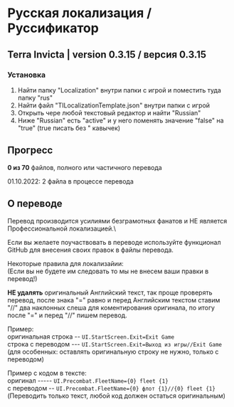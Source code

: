 # Русская локализация / Руссификатор
## Terra Invicta | version 0.3.15 / версия 0.3.15

### Установка
1. Найти папку "Localization" внутри папки с игрой и поместить туда папку "rus"
2. Найти файл "TILocalizationTemplate.json" внутри папки с игрой
3. Открыть чере любой текстовый редактор и найти "Russian"
4. Ниже "Russian" есть "active" и у него поменять значение "false" на "true" (true писать без " кавычек)

## Прогресс
**0 из 70** файлов, полного или частичного перевода

01.10.2022: 2 файла в процессе перевода

## О переводе

Перевод производится усилиями безграмотных фанатов и НЕ является Профессиональной локализацией.\

Если вы желаете поучаствовать в переводе используйте функционал GitHub для внесения своих правок в файлы перевода.

Некоторые правила для локализайии:\
(Если вы не будете им следовать то мы не внесем ваши правки в перевод!)

**НЕ удалять** оригинальный Английский текст, так проще проверять перевод, после знака "=" равно и перед Английским текстом ставим "//" два наклонных слеша для коментирования оригинала, по итогу после "=" и перед "//" пишем перевод.

Пример:\
оригинальная строка -- `UI.StartScreen.Exit=Exit Game`\
строка с переводом --- `UI.StartScreen.Exit=Выход из игры//Exit Game`\
(для особенных: оставлять оригинальную строку не нужно, только с переводом)

Пример с кодом в тексте:\
оригинал ----- `UI.Precombat.FleetName={0} fleet {1}`\
с переводом -- `UI.Precombat.FleetName={0} флот {1}//{0} fleet {1}`\
(Переводить только текст, любой код должен остаться оригинальным)
